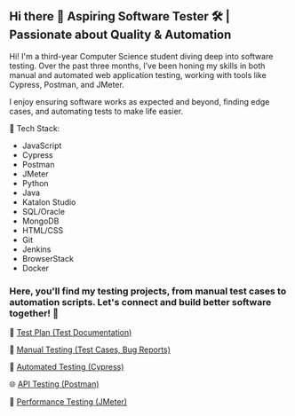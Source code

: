 ## Hi there 👋 Aspiring Software Tester 🛠️ | Passionate about Quality & Automation

Hi! I'm a third-year Computer Science student diving deep into software testing. Over the past three months, I’ve been honing my skills in both manual and automated web application testing, working with tools like Cypress, Postman, and JMeter.

I enjoy ensuring software works as expected and beyond, finding edge cases, and automating tests to make life easier.

🔧 Tech Stack:

- JavaScript
- Cypress
- Postman
- JMeter
- Python
- Java
- Katalon Studio
- SQL/Oracle
- MongoDB
- HTML/CSS
- Git
- Jenkins
- BrowserStack
- Docker

### Here, you'll find my testing projects, from manual test cases to automation scripts. Let's connect and build better software together! 🚀

📌 [Test Plan (Test Documentation)](https://github.com/kamknap/Test-Plan)

📝 [Manual Testing (Test Cases, Bug Reports)](https://github.com/kamknap/Manual-Testing)

🤖 [Automated Testing (Cypress)](https://github.com/kamknap/Automated-Testing)

🌐 [API Testing (Postman)](https://github.com/kamknap/API-Testing) 

🚀 [Performance Testing (JMeter)](https://github.com/kamknap/Performance-Testing)
